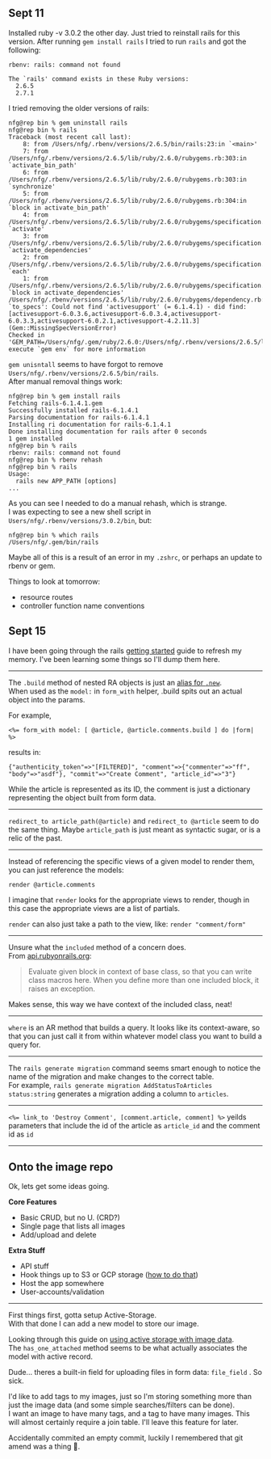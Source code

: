 ## Sept 11

Installed ruby -v 3.0.2 the other day. Just tried to reinstall rails for this version. After running `gem install rails` I tried to run `rails` and got the following:

```
rbenv: rails: command not found

The `rails' command exists in these Ruby versions:
  2.6.5
  2.7.1
```

I tried removing the older versions of rails:

```
nfg@rep bin % gem uninstall rails
nfg@rep bin % rails
Traceback (most recent call last):
	8: from /Users/nfg/.rbenv/versions/2.6.5/bin/rails:23:in `<main>'
	7: from /Users/nfg/.rbenv/versions/2.6.5/lib/ruby/2.6.0/rubygems.rb:303:in `activate_bin_path'
	6: from /Users/nfg/.rbenv/versions/2.6.5/lib/ruby/2.6.0/rubygems.rb:303:in `synchronize'
	5: from /Users/nfg/.rbenv/versions/2.6.5/lib/ruby/2.6.0/rubygems.rb:304:in `block in activate_bin_path'
	4: from /Users/nfg/.rbenv/versions/2.6.5/lib/ruby/2.6.0/rubygems/specification.rb:1420:in `activate'
	3: from /Users/nfg/.rbenv/versions/2.6.5/lib/ruby/2.6.0/rubygems/specification.rb:1438:in `activate_dependencies'
	2: from /Users/nfg/.rbenv/versions/2.6.5/lib/ruby/2.6.0/rubygems/specification.rb:1438:in `each'
	1: from /Users/nfg/.rbenv/versions/2.6.5/lib/ruby/2.6.0/rubygems/specification.rb:1449:in `block in activate_dependencies'
/Users/nfg/.rbenv/versions/2.6.5/lib/ruby/2.6.0/rubygems/dependency.rb:313:in `to_specs': Could not find 'activesupport' (= 6.1.4.1) - did find: [activesupport-6.0.3.6,activesupport-6.0.3.4,activesupport-6.0.3.3,activesupport-6.0.2.1,activesupport-4.2.11.3] (Gem::MissingSpecVersionError)
Checked in 'GEM_PATH=/Users/nfg/.gem/ruby/2.6.0:/Users/nfg/.rbenv/versions/2.6.5/lib/ruby/gems/2.6.0:/Users/nfg/.gem', execute `gem env` for more information
```

`gem unisntall` seems to have forgot to remove `Users/nfg/.rbenv/versions/2.6.5/bin/rails`.  
After manual removal things work:

```
nfg@rep bin % gem install rails
Fetching rails-6.1.4.1.gem
Successfully installed rails-6.1.4.1
Parsing documentation for rails-6.1.4.1
Installing ri documentation for rails-6.1.4.1
Done installing documentation for rails after 0 seconds
1 gem installed
nfg@rep bin % rails
rbenv: rails: command not found
nfg@rep bin % rbenv rehash
nfg@rep bin % rails
Usage:
  rails new APP_PATH [options]
...
```

As you can see I needed to do a manual rehash, which is strange.  
I was expecting to see a new shell script in `Users/nfg/.rbenv/versions/3.0.2/bin`, but:

```
nfg@rep bin % which rails
/Users/nfg/.gem/bin/rails
```

Maybe all of this is a result of an error in my `.zshrc`, or perhaps an update to rbenv or gem.

Things to look at tomorrow:

- resource routes
- controller function name conventions

## Sept 15

I have been going through the rails [getting started](https://guides.rubyonrails.org/getting_started.html) guide to refresh my memory. I've been learning some things so I'll dump them here.

---

The `.build` method of nested RA objects is just an [alias for `.new`](https://github.com/rails/rails/blob/959fb8ea651fa6638aaa7caced20d921ca2ea5c1/activerecord/lib/active_record/relation.rb#L84).  
When used as the `model:` in `form_with` helper, .build spits out an actual object into the params.

For example,

```
<%= form_with model: [ @article, @article.comments.build ] do |form| %>
```

results in:

```
{"authenticity_token"=>"[FILTERED]", "comment"=>{"commenter"=>"ff", "body"=>"asdf"}, "commit"=>"Create Comment", "article_id"=>"3"}
```

While the article is represented as its ID, the comment is just a dictionary representing the object built from form data.

---

`redirect_to article_path(@article)` and `redirect_to @article` seem to do the same thing. Maybe `article_path` is just meant as syntactic sugar, or is a relic of the past.

---

Instead of referencing the specific views of a given model to render them, you can just reference the models:

```
render @article.comments
```

I imagine that `render` looks for the appropriate views to render, though in this case the appropriate views are a list of partials.

`render` can also just take a path to the view, like: `render "comment/form"`

---

Unsure what the `included` method of a concern does.  
From [api.rubyonrails.org](https://api.rubyonrails.org/classes/ActiveSupport/Concern.html#method-i-included):

> Evaluate given block in context of base class, so that you can write class macros here. When you define more than one included block, it raises an exception.

Makes sense, this way we have context of the included class, neat!

---

`where` is an AR method that builds a query. It looks like its context-aware, so that you can just call it from within whatever model class you want to build a query for.

---

The `rails generate migration` command seems smart enough to notice the name of the migration and make changes to the correct table.  
For example, `rails generate migration AddStatusToArticles status:string` generates a migration adding a column to `articles`.

---

`<%= link_to 'Destroy Comment', [comment.article, comment] %>` yeilds parameters that include the id of the article as `article_id` and the comment id as `id`

---

## Onto the image repo

Ok, lets get some ideas going.

**Core Features**

- Basic CRUD, but no U. (CRD?)
- Single page that lists all images
- Add/upload and delete

**Extra Stuff**

- API stuff
- Hook things up to S3 or GCP storage ([how to do that](https://hixonrails.com/ruby-on-rails-tutorials/ruby-on-rails-active-storage-aws-s3-google-cloud-platform-microsoft-azure/))
- Host the app somewhere
- User-accounts/validation

---

First things first, gotta setup Active-Storage.  
With that done I can add a new model to store our image.

Looking through this guide on [using active storage with image data](https://pragmaticstudio.com/tutorials/using-active-storage-in-rails).  
The `has_one_attached` method seems to be what actually associates the model with active record.

Dude... theres a built-in field for uploading files in form data: `file_field` . So sick.

I'd like to add tags to my images, just so I'm storing something more than just the image data (and some simple searches/filters can be done).  
I want an image to have many tags, and a tag to have many images. This will almost certainly require a join table. I'll leave this feature for later.

Accidentally commited an empty commit, luckily I remembered that git amend was a thing 🤡.
